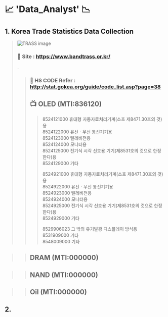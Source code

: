 # :chart_with_upwards_trend: 'Data_Analyst' :chart_with_downwards_trend:  
  
## 1. Korea Trade Statistics Data Collection
>![TRASS image](https://www.bandtrass.or.kr/img/logo_sub.png "TRASS image")
> ### :truck:  Site : https://www.bandtrass.or.kr/
> .  
>> ### :ship: HS CODE Refer : http://stat.gokea.org/guide/code_list.asp?page=38
>> ## :tv: OLED (MTI:836120)
>> 
>>> 8524121000	휴대형 자동자료처리기계(소호 제8471.30호의 것)용  
>>> 8524122000   유선ㆍ무선 통신기기용  
>>> 8524123000	텔레비전용  
>>> 8524124000	모니터용  
>>> 8524125000	전기식 시각 신호용 기기(제8531호의 것으로 한정한다)용  
>>> 8524129000	기타  
>>>
>>> 8524921000	휴대형 자동자료처리기계(소호 제8471.30호의 것)용  
>>> 8524922000	유선ㆍ무선 통신기기용  
>>> 8524923000	텔레비전용  
>>> 8524924000	모니터용  
>>> 8524925000	전기식 시각 신호용 기기(제8531호의 것으로 한정한다)용  
>>> 8524929000	기타  
>>>
>>> 8529906023	그 밖의 유기발광 디스플레이 방식용  
>>> 8531909000	기타  
>>> 8548009000	기타  
>>

>> ## DRAM (MTI:000000)

>> ## NAND (MTI:000000)

>> ## Oil (MTI:000000)
  
## 2. 
